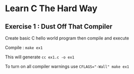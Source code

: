 # Learn C The Hard Way

## Exercise 1 : Dust Off That Compiler

Create basic C hello world program then compile and execute

Compile : `make ex1`

This will generate `cc ex1.c -o ex1`

To turn on all compiler warnings use `CFLAGS="-Wall" make ex1`
